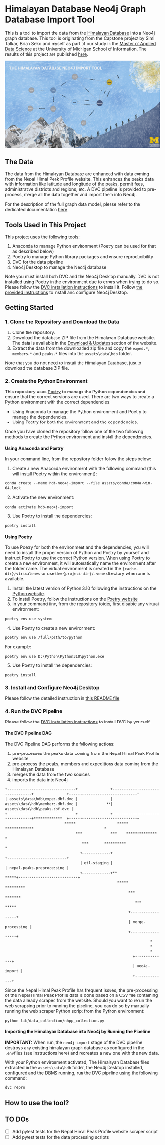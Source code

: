 # Himalayan Database Neo4j Graph Database Import Tool
This is a tool to import the data from the [Himalayan Database](https://www.himalayandatabase.com/) into a Neo4j 
graph database. This tool is originating from the Capstone project by Simi Talkar, Brian Seko and myself as part of our
study in the [Master of Applied Data Science](https://www.si.umich.edu/programs/master-applied-data-science) at the 
University of Michigan School of Information. The results of this project are published 
[here](http://umsi-mads-capstone-himalayas.s3-website-eu-west-1.amazonaws.com/index.html).

![](docs/neo4j-import-tool-header.jpg)

## The Data
The data from the Himalayan Database are enhanced with data coming from the 
[Nepal Himal Peak Profile](https://nepalhimalpeakprofile.org/) website. This enhances the peaks data with information
like latitude and longitude of the peaks, permit fees, administrative districts and regions, etc. A DVC pipeline is
provided to pre-process, merge all the data together and import them into Neo4j.

For the description of the full graph data model, please refer to the dedicated documentation [here](docs/NEO4J_DATABASE.md)
## Tools Used in This Project
This project uses the following tools:
1. Anaconda to manage Python environment (Poetry can be used for that as described below)
2. Poetry to manage Python library packages and ensure reproducibility
3. DVC for the data pipeline
4. Neo4j Desktop to manage the Neo4j database

Note you must install both DVC and the Neo4j Desktop manually. DVC is not installed using Poetry in the environment due 
to errors when trying to do so. Please follow the [DVC installation instructions](https://dvc.org/doc/install/windows) 
to install it. Follow [the provided instructions](docs/NEOJ_SETUP.md) to install anc configure Neo4j Desktop.
## Getting Started
### 1. Clone the Repository and Download the Data
1. Clone the repository.
2. Download the database ZIP file from the Himalayan Database website. The data is available in the
[Download & Updates](https://www.himalayandatabase.com/downloads.html) section of the website.
3. Extract the data from the downloaded zip file and copy the `exped.*`, `members.*` and `peaks.*` files into the
`assets\data\hdb` folder.

Note that you do not need to install the Himalayan Database, just to download the database ZIP file.
### 2. Create the Python Environment
This repository uses [Poetry](https://python-poetry.org) to manage the Python dependencies and ensure that the correct 
versions are used. There are two ways to create a Python environment with the correct dependencies: 
* Using Anaconda to manage the Python environment and Poetry to manage the dependencies.
* Using Poetry for both the environment and the dependencies.

Once you have cloned the repository follow one of the two following methods to create the Python environment and
install the dependencies.
#### Using Anaconda and Poetry
In your command line, from the repository folder follow the steps below:
1. Create a new Anaconda environment with the following command (this will install Poetry within the environment):
```
conda create --name hdb-neo4j-import --file assets/conda/conda-win-64.lock
```
2. Activate the new environment:
```
conda activate hdb-neo4j-import
```
3. Use Poetry to install the dependencies:
```
poetry install
```
#### Using Poetry
To use Poetry for both the environment and the dependencies, you will need to install the proper version of Python and 
Poetry by yourself and instruct Poetry to use the correct Python version. When using Poetry to create a new environment,
it will automatically name the environment after the folder name. The virtual environment is created in the 
`{cache-dir}/virtualenvs`  or use the `{project-dir}/.venv` directory when one is available.

1. Install the latest version of Python 3.10 following the instructions on the 
[Python website](https://www.python.org/downloads/).
2. To install Poetry, follow the instructions on the [Poetry website](https://python-poetry.org/docs/#installation).
3. In your command line, from the repository folder, first disable any virtual environment:
```
poetry env use system
```
4. Use Poetry to create a new environment:
```
poetry env use /full/path/to/python
```
For example:
```
poetry env use D:\Python\Python310\python.exe
```
5. Use Poetry to install the dependencies:
```
poetry install
```
### 3. Install and Configure Neo4j Desktop
Please follow the detailed instruction in [this README file](docs/NEOJ_SETUP.md)
### 4. Run the DVC Pipeline
Please follow the [DVC installation instructions](https://dvc.org/doc/install/windows) to install DVC by yourself.
#### The DVC Pipeline DAG
The DVC Pipeline DAG performs the following actions:
1. pre-processes the peaks data coming from the  Nepal Himal Peak Profile website
2. pre-process the peaks, members and expeditions data coming from the Himalayan Database
3. merges the data from the two sources
4. imports the data into Neo4j

```
+-------------------------------+               +---------------------------------+               +-------------------------------+
| assets\data\hdb\exped.dbf.dvc |               | assets\data\hdb\members.dbf.dvc |             **| assets\data\hdb\peaks.dbf.dvc |
+-------------------------------+               +---------------------------------+*************  +-------------------------------+
                           *****                   *****             *************                                *
                                ***             ***    **************                                             *
                                   ***       **********                                                           *
                                  +-------------+                                                   +---------------------------+
                                  | etl-staging |                                                   | nepal-peaks-preprocessing |
                                  +-------------+**                                            *****+---------------------------+
                                                   *****                              *********
                                                        ***                    *******
                                                           ***            *****
                                                        +------------------+
                                                        | merge-processing |
                                                        +------------------+
                                                                  *
                                                                  *
                                                                  *
                                                          +--------------+
                                                          | neo4j-import |
                                                          +--------------+
```

Since the Nepal Himal Peak Profile has frequent issues, the pre-processing of the Nepal Himal Peak Profile data is done 
based on a CSV file containing the data already scraped from the website. Should you want to rerun the web scrapping 
prior to running the pipeline, you can do so by manually running the web scraper Python script from the Python 
environment:
```
python lib/data_collection/nhpp_collection.py
```
#### Importing the Himalayan Database into Neo4j by Running the Pipeline
__IMPORTANT:__ When run, the `neo4j-import` stage of the DVC pipeline destroys any existing himalayan graph database
as configured in the `.env`files (see instructions [here](docs/NEOJ_SETUP.md)) and recreates a new one with the new 
data.

With your Python environment activated, The Himalayan Database files extracted in the `assets\data\hdb` folder, the
Neo4j Desktop installed, configured and the DBMS running, run the DVC pipeline using the following command:
```
dvc repro
```
## How to use the tool?
## TO DOs
- [ ] Add pytest tests for the Nepal Himal Peak Profile website scraper script
- [ ] Add pytest tests for the data processing scripts